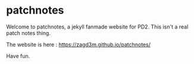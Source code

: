 # patchnotes

Welcome to patchnotes, a jekyll fanmade website for PD2. This isn't a real patch notes thing.

The website is here : https://zagd3m.github.io/patchnotes/

Have fun.

